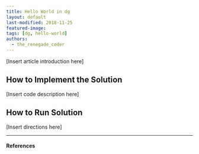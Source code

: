```yaml
---
title: Hello World in dg
layout: default
last-modified: 2018-11-25
featured-image:
tags: [dg, hello-world]
authors:
  - the_renegade_coder
---
```


[Insert article introduction here]

## How to Implement the Solution

[Insert code description here]

## How to Run Solution

[Insert directions here]

---

#### References

[^1]: [some IEEE reference]
